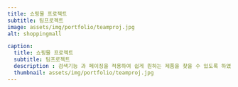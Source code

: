 ```yaml
---
title: 쇼핑몰 프로젝트
subtitle: 팀프로젝트
image: assets/img/portfolio/teamproj.jpg
alt: shoppingmall

caption:
  title: 쇼핑몰 프로젝트
  subtitle: 팀프로젝트
  description : 검색기능 과 페이징을 적용하여 쉽게 원하는 제품을 찾을 수 있도록 하였습니다.그리고 장바구니 기능을 구현하며 재고에 맞게 수량 변경 및 계산이 가능하게 했습니다. 그리고 주문 기능에서는 트랜잭션, 유효성 검사를 생각하여 구현 했습니다 
  thumbnail: assets/img/portfolio/teamproj.jpg
---
```



